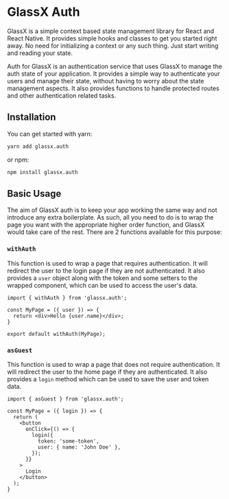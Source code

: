 # GlassX Auth

GlassX is a simple context based state management library for React and React Native. It provides simple hooks and classes to get you started right away. No need for initializing a context or any such thing. Just start writing and reading your state.

Auth for GlassX is an authentication service that uses GlassX to manage the auth state of your application. It provides a simple way to authenticate your users and manage their state, without having to worry about the state management aspects. It also provides functions to handle protected routes and other authentication related tasks.

## Installation

You can get started with yarn:

```sh
yarn add glassx.auth
```

or npm:

```sh
npm install glassx.auth
```

## Basic Usage

The aim of GlassX auth is to keep your app working the same way and not introduce any extra boilerplate. As such, all you need to do is to wrap the page you want with the appropriate higher order function, and GlassX would take care of the rest. There are 2 functions available for this purpose:

### `withAuth`

This function is used to wrap a page that requires authentication. It will redirect the user to the login page if they are not authenticated. It also provides a `user` object along with the token and some setters to the wrapped component, which can be used to access the user's data.

```tsx
import { withAuth } from 'glassx.auth';

const MyPage = ({ user }) => {
  return <div>Hello {user.name}</div>;
}

export default withAuth(MyPage);
```

### `asGuest`

This function is used to wrap a page that does not require authentication. It will redirect the user to the home page if they are authenticated. It also provides a `login` method which can be used to save the user and token data.

```tsx
import { asGuest } from 'glassx.auth';

const MyPage = ({ login }) => {
  return (
    <button
      onClick={() => {
        login({
          token: 'some-token',
          user: { name: 'John Doe' },
        });
      }}
    >
      Login
    </button>
  );
}
```
